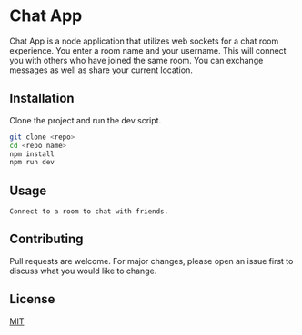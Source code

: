# Chat App

Chat App is a node application that utilizes web sockets for a chat room experience. You enter a room  name and your username. This will connect you with others who have joined the same room. You can exchange messages as well as share your current location.

## Installation

Clone the project and run the dev script.

```bash
git clone <repo>
cd <repo name>
npm install
npm run dev
```

## Usage

```
Connect to a room to chat with friends. 
```

## Contributing
Pull requests are welcome. For major changes, please open an issue first to discuss what you would like to change.

## License
[MIT](https://choosealicense.com/licenses/mit/)
